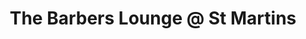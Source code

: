 ---
title: "The Barbers Lounge @ St Martins"
url: /leicester/the-barbers-lounge-at-st-martins/
shop: hairdresser
---